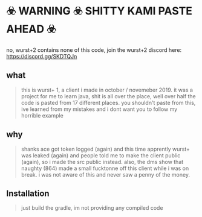 # ☣️ WARNING ☣️ SHITTY KAMI PASTE AHEAD ☣️

no, wurst+2 contains none of this code, join the wurst+2 discord here: https://discord.gg/SKDTQJn

## what

> this is wurst+ 1, a client i made in october / novemeber 2019.
> it was a project for me to learn java, shit is all over the place, well over half the code is pasted from 17 different places.
> you shouldn't paste from this, ive learned from my mistakes and i dont want you to follow my horrible example

## why

> shanks ace got token logged (again) and this time apprently wurst+ was leaked (again) and people told me to make the client public (again), so i made the src public instead.
> also, the dms show that naughty (864) made a small fucktonne off this client while i was on break. i was not aware of this and never saw a penny of the money.

## Installation

> just build the gradle, im not providing any compiled code
